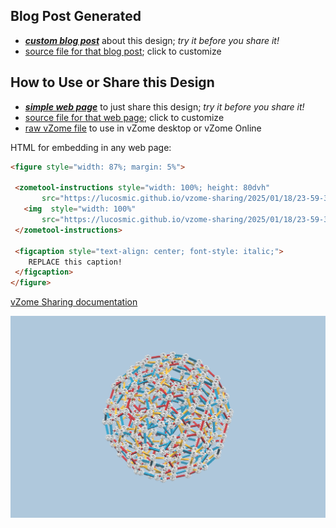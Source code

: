 
## Blog Post Generated

 - [***custom blog post***](<https://lucosmic.github.io/vzome-sharing/2025/01/18/PRJ-HYP-mod1-hyperdo-23-59-30.html>) about this design; *try it before you share it!*
 - [source file for that blog post](<https://github.com/lucosmic/vzome-sharing/edit/main/_posts/2025-01-18-PRJ-HYP-mod1-hyperdo-23-59-30.md>); click to customize
 


## How to Use or Share this Design

 - [***simple web page***](<https://lucosmic.github.io/vzome-sharing/2025/01/18/23-59-30-PRJ-HYP-mod1-hyperdo/>) to just share this design; *try it before you share it!*
 - [source file for that web page](<https://github.com/lucosmic/vzome-sharing/edit/main/2025/01/18/23-59-30-PRJ-HYP-mod1-hyperdo/index.md>); click to customize
 - [raw vZome file](<https://raw.githubusercontent.com/lucosmic/vzome-sharing/main/2025/01/18/23-59-30-PRJ-HYP-mod1-hyperdo/PRJ-HYP-mod1-hyperdo.vZome>) to use in vZome desktop or vZome Online
 
 HTML for embedding in any web page:
 ```html
<figure style="width: 87%; margin: 5%">
  
  <zometool-instructions style="width: 100%; height: 80dvh"
        src="https://lucosmic.github.io/vzome-sharing/2025/01/18/23-59-30-PRJ-HYP-mod1-hyperdo/PRJ-HYP-mod1-hyperdo.vZome" >
    <img  style="width: 100%"
        src="https://lucosmic.github.io/vzome-sharing/2025/01/18/23-59-30-PRJ-HYP-mod1-hyperdo/PRJ-HYP-mod1-hyperdo.png" >
  </zometool-instructions>

  <figcaption style="text-align: center; font-style: italic;">
     REPLACE this caption!
  </figcaption>
</figure>

 ```

[vZome Sharing documentation](https://vzome.github.io/vzome/sharing.html#how-it-works)

![Image](<PRJ-HYP-mod1-hyperdo.png>)

